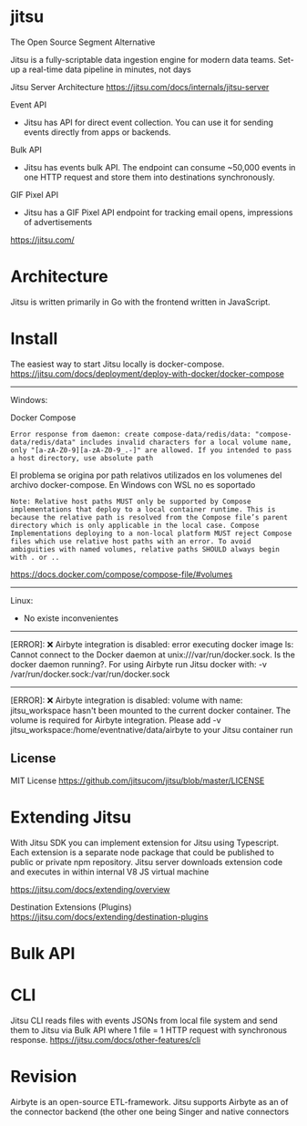 # jitsu

The Open Source Segment Alternative

Jitsu is a fully-scriptable data ingestion engine for modern data teams. Set-up a real-time data pipeline in minutes, not days


Jitsu Server Architecture
https://jitsu.com/docs/internals/jitsu-server


Event API

- Jitsu has API for direct event collection. You can use it for sending events directly from apps or backends.

Bulk API

- Jitsu has events bulk API. The endpoint can consume ~50,000 events in one HTTP request and store them into destinations synchronously.

GIF Pixel API

- Jitsu has a GIF Pixel API endpoint for tracking email opens, impressions of advertisements


https://jitsu.com/

# Architecture

Jitsu is written primarily in Go with the frontend written in JavaScript.

# Install

The easiest way to start Jitsu locally is docker-compose. 
https://jitsu.com/docs/deployment/deploy-with-docker/docker-compose


----------
Windows:

Docker Compose

```
Error response from daemon: create compose-data/redis/data: "compose-data/redis/data" includes invalid characters for a local volume name, only "[a-zA-Z0-9][a-zA-Z0-9_.-]" are allowed. If you intended to pass a host directory, use absolute path
```

El problema se origina por path relativos utilizados en los volumenes del archivo docker-compose. En Windows con WSL no es soportado

```
Note: Relative host paths MUST only be supported by Compose implementations that deploy to a local container runtime. This is because the relative path is resolved from the Compose file’s parent directory which is only applicable in the local case. Compose Implementations deploying to a non-local platform MUST reject Compose files which use relative host paths with an error. To avoid ambiguities with named volumes, relative paths SHOULD always begin with . or ..
```
https://docs.docker.com/compose/compose-file/#volumes


----------
Linux:
- No existe inconvenientes


-----------------

[ERROR]: ❌ Airbyte integration is disabled: error executing docker image ls: Cannot connect to the Docker daemon at unix:///var/run/docker.sock. Is the docker daemon running?. For using Airbyte run Jitsu docker with: -v /var/run/docker.sock:/var/run/docker.sock

-----------------------

[ERROR]: ❌ Airbyte integration is disabled: volume with name: jitsu_workspace hasn't been mounted to the current docker container. The volume is required for Airbyte integration. Please add -v jitsu_workspace:/home/eventnative/data/airbyte to your Jitsu container run

## License
MIT License
https://github.com/jitsucom/jitsu/blob/master/LICENSE

# Extending Jitsu

With Jitsu SDK you can implement extension for Jitsu using Typescript. Each extension is a separate node package that could be published to public or private npm repository. Jitsu server downloads extension code and executes in within internal V8 JS virtual machine

https://jitsu.com/docs/extending/overview

Destination Extensions (Plugins)
https://jitsu.com/docs/extending/destination-plugins

# Bulk API



# CLI

Jitsu CLI reads files with events JSONs from local file system and send them to Jitsu via Bulk API where 1 file = 1 HTTP request with synchronous response.
https://jitsu.com/docs/other-features/cli

# Revision
Airbyte is an open-source ETL-framework. Jitsu supports Airbyte as an of the connector backend (the other one being Singer and native connectors